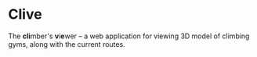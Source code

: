 # Clive
The **cli**mber's **v**i**e**wer – a web application for viewing 3D model of climbing gyms, along with the current routes.

